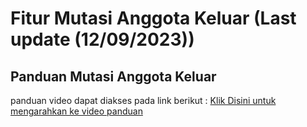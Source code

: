# Fitur Mutasi Anggota Keluar (Last update (12/09/2023))
## Panduan Mutasi Anggota Keluar
panduan video dapat diakses pada link berikut :
[Klik Disini untuk mengarahkan ke video panduan](https://drive.google.com/drive/folders/11y8IL5YvAU8r1u4vKMyiG-0yx3SHn73a?hl=id)
